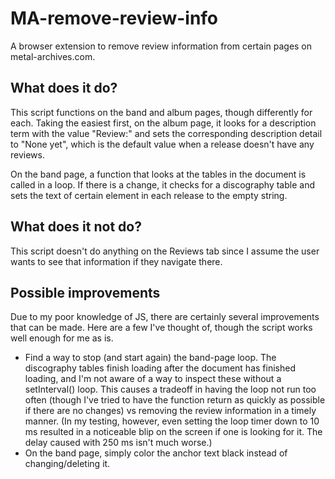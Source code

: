 # MA-remove-review-info
A browser extension to remove review information from certain pages on metal-archives.com.

## What does it do?
This script functions on the band and album pages, though differently for each. Taking the easiest first, on the album page, it looks for a description term with the value "Review:" and sets the corresponding description detail to "None yet", which is the default value when a release doesn't have any reviews.

On the band page, a function that looks at the tables in the document is called in a loop. If there is a change, it checks for a discography table and sets the text of certain element in each release to the empty string.

## What does it not do?
This script doesn't do anything on the Reviews tab since I assume the user wants to see that information if they navigate there.

## Possible improvements
Due to my poor knowledge of JS, there are certainly several improvements that can be made. Here are a few I've thought of, though the script works well enough for me as is.

- Find a way to stop (and start again) the band-page loop. The discography tables finish loading after the document has finished loading, and I'm not aware of a way to inspect these without a setInterval() loop. This causes a tradeoff in having the loop not run too often (though I've tried to have the function return as quickly as possible if there are no changes) vs removing the review information in a timely manner. (In my testing, however, even setting the loop timer down to 10 ms resulted in a noticeable blip on the screen if one is looking for it. The delay caused with 250 ms isn't much worse.)
- On the band page, simply color the anchor text black instead of changing/deleting it.
